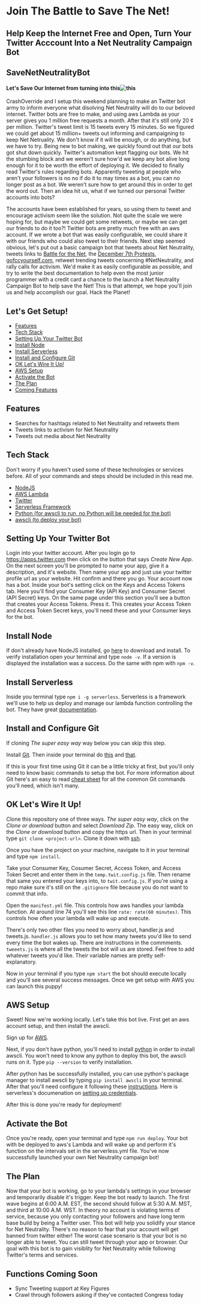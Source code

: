 Join The Battle to Save The Net!
======

## Help Keep the Internet Free and Open, Turn Your Twitter Acccount Into a Net Neutrality Campaign Bot
SaveNetNeutralityBot
------



#### Let's Save Our Internet from turning into this![this](http://www.4kshooters.net/wp-content/uploads/2014/06/netneutralpricing2.jpg)




CrashOverride and I setup this weekend planning to make an Twitter bot army to inform everyone what disolving Net Neutrality will do to our beloved internet. Twitter bots are free to make, and using aws Lambda as your server gives you 1 million free requests a month. After that it's still only 20 &#162; per million. Twitter's tweet limit is 15 tweets every 15 minutes. So we figured we could get about 15 million+ tweets out informing and campaigning to keep Net Netruality. We don't know if it will be enough, or do anything, but we have to try. Being new to bot making, we quickly found out that our bots got shut down quickly. Twitter's automation kept flagging our bots. We hit the stumbing block and we weren't sure how'd we keep any bot alive long enough for it to be worth the effort of deploying it. We decided to finally read Twitter's rules regarding bots. Apparently tweeting at people who aren't your followers is no no if do it to may times as a bot, you can no longer post as a bot. We weren't sure how to get around this in order to get the word out. Then an idea hit us, what if we turned our personal Twitter accounts into bots?

The accounts have been established for years, so using them to tweet and encourage activism seem like the solution. Not quite the scale we were hoping for, but maybe we could get some retweets, or maybe we can get our friends to do it too?! Twitter bots are pretty much free with an aws account. If we wrote a bot that was easily configurable, we could share it with our friends who could also tweet to their friends. Next step seemed obvious, let's put out a basic campaign bot that tweets about Net Neutrality, tweets links to [Battle for the Net](https://www.battleforthenet.com/), the [December 7th Protests](http://verizonprotests.com/), [gofccyourself.com](http://www.gofccyourself.com/), retweet trending tweets concerning #NetNeutrality, and rally calls for activism. We'd make it as easily configurable as possible, and try to write the best documentation to help even the most junior programmer with a credit card a chance to the launch a Net Neutrality Campaign Bot to help save the Net! This is that attempt, we hope you'll join us and help accomplish our goal. Hack the Planet!

## Let's Get Setup!

* [Features](#features)
* [Tech Stack](#tech)
* [Setting Up Your Twitter Bot](#twit-bot)
* [Install Node](#node)
* [Install Serverless](#serverless)
* [Install and Configure Git](#git)
* [OK Let's Wire It Up!](#wire)
* [AWS Setup](#aws)
* [Activate the Bot](#activate)
* [The Plan](#the-plan)
* [Coming Features](#soon)


<a name="features"></a>
## Features

* Searches for hashtags related to Net Neutrality and retweets them
* Tweets links to activism for Net Neutrality
* Tweets out media about Net Neutrality

<a name="tech"></a>
## Tech Stack

Don't worry if you haven't used some of these technologies or services before. All of your commands and steps should be included in this read me.

  * [NodeJS](https://nodejs.org/en/)
  * [AWS Lambda](https://aws.amazon.com/lambda/)
  * [Twitter](https://twitter.com/)
  * [Serverless Framework](https://serverless.com/)
  * [Python (for awscli to run, no Python will be needed for the bot)](https://www.python.org)
  * [awscli (to deploy your bot)](https://aws.amazon.com/cli/)
  
<a name="twit-bot"></a>
## Setting Up Your Twitter Bot
  
Login into your twitter account. After you login go to https://apps.twitter.com then click on the button that says _Create New App_. On the next screen you'll be prompted to name your app, give it a description, and it's website. Then name your app and just use your twitter profile url as your website. Hit confirm and there you go. Your account now has a bot. Inside your bot's setting click on the Keys and Access Tokens tab. Here you'll find your Consumer Key (API Key) and Consumer Secret (API Secret) keys. On the same page under this section you'll see a button that creates your Access Tokens. Press it. This creates your Access Token and Access Token Secret keys, you'll need these and your Consumer keys for the bot.

<a name="node"></a> 
## Install Node

If don't already have NodeJS installed, go [here](https://nodejs.org/en/) to download and install. To verify installation open your terminal and type `node -v`. If a version is displayed the installation was a success. Do the same with npm with `npm -v`.
  
<a name="serverless"></a>  
## Install Serverless
  
Inside you terminal type `npm i -g serverless`. Serverless is a framework we'll use to help us deploy and manage our lambda function controlling the bot. They have great [documentation](https://serverless.com/framework/docs/providers/aws/guide/quick-start/).

<a name="git"></a>
## Install and Configure Git

If cloning _The super easy way_ way below you can skip this step.

Install [Git](https://git-scm.com/downloads). Then inside your terminal do [this](https://help.github.com/articles/setting-your-username-in-git/) and [that](https://help.github.com/articles/setting-your-commit-email-address-in-git/). 

If this is your first time using Git it can be a little tricky at first, but you'll only need to know basic commands to setup the bot. For more information about Git here's an easy to read [cheat sheet](https://confluence.atlassian.com/bitbucketserver/basic-git-commands-776639767.html) for all the common Git commands you'll need, which isn't many.

<a name="wire"></a>
## OK Let's Wire It Up!

Clone this repository one of three ways. _The super easy way_, click on the *Clone or download* button and select _Download Zip_. The easy way, click on the *Clone or download* button and copy the https url. Then in your terminal type `git clone <project-url>`. Clone it down with [ssh](https://help.github.com/articles/adding-a-new-ssh-key-to-your-github-account/).

Once you have the project on your machine, navigate to it in your terminal and type `npm install`.

Take your Consumer Key, Cosumer Secret, Access Token, and Access Token Secret and enter them in the `temp.twit.config.js` file. Then rename that same you entered your keys into, to `twit.config.js`. If you're using a repo make sure it's still on the `.gitignore` file because you do not want to commit that info.

Open the `manifest.yml` file. This controls how aws handles your lambda function. At around line 74 you'll see this line `rate: rate(60 minutes)`. This controls how often your lambda will wake up and execute.

There's only two other files you need to worry about, handler.js and tweets.js. `handler.js` allows you to set how many tweets you'd like to send every time the bot wakes up. There are instructions in the commments. `tweeets.js` is where all the tweets the bot will us are stored. Feel free to add whatever tweets you'd like. Their variable names are pretty self-explanatory.

Now in your terminal if you type `npm start` the bot should execute locally and you'll see several success messages. Once we get setup with AWS you can launch this puppy!

<a name="aws"></a>
## AWS Setup

Sweet! Now we're working locally. Let's take this bot live. First get an aws account setup, and then install the awscli.

Sign up for [AWS](https://portal.aws.amazon.com/billing/signup#/start).

Next, if you don't have python, you'll need to install [python](https://www.python.org/downloads/) in order to install awscli. You won't need to know any python to deploy this bot, the awscli runs on it. Type `pip --version` to verify installation.

After python has be successfully installed, you can use python's package manager to install awscli by typing `pip install awscli` in your terminal. After that you'll need configure it following these [instructions](http://docs.aws.amazon.com/cli/latest/userguide/cli-chap-getting-started.html). Here is serverless's documenation on [setting up credentials](https://serverless.com/framework/docs/providers/aws/guide/credentials/).

After this is done you're ready for deployment!

<a name="activate"></a> 
## Activate the Bot

Once you're ready, open your terminal and type `npm run deploy`. Your bot with be deployed to aws's Lambda and will wake up and perform it's function on the intervals set in the serverless.yml file. You've now successfully launched your own Net Neutrality campaign bot! 


<a name="the-plan"></a>
## The Plan

Now that your bot is working, go to your lambda's settings in your browser and temporarily disable it's trigger. Keep the bot ready to launch. The first wave begins at 6:00 A.M. EST, the second should follow at 5:30 A.M. MST, and third at 10:00 A.M. WST. In theory no account is violating terms of service, because you only contacting your followers and have long term base build by being a Twitter user. This bot will help you solidify your stance for Net Neutrality. There's no reason to fear that your account will get banned from twitter either! The worst case scenario is that your bot is no longer able to tweet. You can still tweet through your app or browser. Our goal with this bot is to gain visiblity for Net Neutrality while following Twitter's terms and services.

<a name="soon"></a>
## Functions Coming Soon

* Sync Tweeting support at Key Figures
* Crawl through followers asking if they've contacted Congress today
